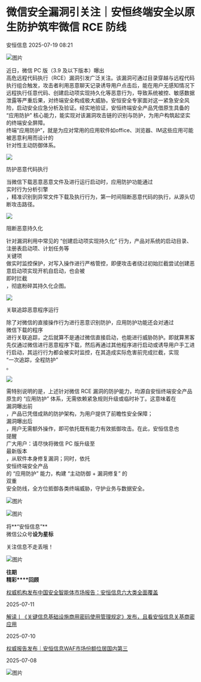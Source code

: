 #  微信安全漏洞引关注｜安恒终端安全以原生防护筑牢微信 RCE 防线  
 安恒信息   2025-07-19 08:21  
  
![图片](https://mmbiz.qpic.cn/mmbiz_jpg/mc7Mmwou4T80KsMmxBtGSfhFMqDlick5aBXnmREbkZ2osGbIJze4yq4iaUTJx9WIh75sW1lQEvuhCibfPJkLf5GZw/640?wx_fmt=jpeg "")  
  
近日，微信 PC 版（3.9 及以下版本）曝出  
高危远程代码执行（RCE）漏洞引发广泛关注。该漏洞可通过目录穿越与远程代码执行组合触发，攻击者利用恶意聊天记录诱导用户点击后，能在用户无感知情况下远程执行任意代码、创建启动项实现持久化等恶意行为，导致系统被控、敏感数据泄露等严重后果，对终端安全构成极大威胁。安恒安全专家面对这一紧急安全风险，启动安全应急分析及验证。经实地验证，安恒终端安全产品凭借原生具备的 “应用防护” 核心能力，能实现对该漏洞攻击链的识别与防护，为用户构筑起坚实的终端安全屏障。  
终端“应用防护”，就是为应对常用的应用软件如office、浏览器、IM这些应用可能被恶意利用而设计的  
针对性主动防御体系。  
  
  
![](https://mmbiz.qpic.cn/sz_mmbiz_jpg/icVz8RbowK3zF21QkWtLn8A680WgyzD6jQKZC0ibO6nxtr17psoIaZOnMIqicia3U6QZOFibm7WUibQMhuSDvME1g5tw/640?wx_fmt=jpeg "")  
  
  
  
  
  
防护恶意代码执行  
  
  
当微信下载恶意恶意文件及进行运行启动时，应用防护功能通过  
实时行为分析引擎  
，精准识别到异常文件下载及执行行为，第一时间阻断恶意代码的执行，从源头切断攻击路径。  
  
  
![](https://mmbiz.qpic.cn/sz_mmbiz_jpg/icVz8RbowK3zF21QkWtLn8A680WgyzD6juBMjpup0zuT6aTvhy0fRRAx1QLY2ZU3ShXGPl1JKGREDlibAtP8bdCg/640?wx_fmt=jpeg "")  
  
  
  
阻断恶意持久化  
  
  
针对漏洞利用中常见的 “创建启动项实现持久化” 行为，产品对系统的启动目录、注册表启动项、计划任务等  
关键项  
做实时监控保护，对写入操作进行严格管控，即便攻击者绕过初始拦截尝试创建恶意启动项实现开机自启动，也会被  
即时拦截  
，彻底粉碎其持久化企图。  
  
  
![](https://mmbiz.qpic.cn/sz_mmbiz_jpg/icVz8RbowK3zF21QkWtLn8A680WgyzD6j1dXvJmumHwu1z5Xzg7Z5G2oR1p2EJNt8cUT3SCuFibcTdxicvTpkrzjw/640?wx_fmt=jpeg "")  
  
  
  
  
关联追踪恶意程序运行  
  
  
  
除了对微信的直接操作行为进行恶意识别防护，应用防护功能还会对通过  
微信下载的程序  
进行关联追踪，之后就算不是通过微信直接启动，也能进行威胁防护。即就算黑客先仅通过微信进行恶意程序下载，然后再通过其他程序进行启动或诱导用户手工进行启动，其运行行为都会被实时监控，在其造成实际危害前完成拦截，实现  
 “一次追踪，全程防护”  
。  
  
  
![](https://mmbiz.qpic.cn/sz_mmbiz_jpg/icVz8RbowK3zF21QkWtLn8A680WgyzD6jTrZPzaRluLSFkJcib7I7hIFVCcH7axSyiagiba64yMsIRIQFmzKvVKUgw/640?wx_fmt=jpeg "")  
  
  
需特别说明的是，上述针对微信 RCE 漏洞的防护能力，均源自安恒终端安全产品原生的 “应用防护” 体系，无需依赖紧急规则升级或临时补丁。这意味着在  
漏洞曝出前  
，产品已凭借成熟的防护架构，为用户提供了前瞻性安全保障；  
漏洞曝出后  
，用户无需额外操作，即可依托既有能力有效抵御攻击。在此，安恒信息也  
提醒  
广大用户：请尽快将微信 PC 版升级至  
最新版本  
，从软件本身修复漏洞；同时，依托  
安恒终端安全产品  
的 “应用防护” 能力，构建 “主动防御 + 漏洞修复” 的  
双重  
安全防线，全方位抵御各类终端威胁，守护业务与数据安全。  
  
  
![图片](https://mmbiz.qpic.cn/sz_mmbiz_png/icVz8RbowK3yicL1W21LaIIKlNibL1zDMVhKzAndiclzHbKI4tbvBCMadUVPibOhXn47EceD0rdLaR0cKibPmhVxxBcg/640?wx_fmt=png "")  
  
![图片](https://mmbiz.qpic.cn/mmbiz_gif/icVz8RbowK3yEfgqaJ4nxoES6ggmVq7icUa5WvlGfMttCbpAPMkSMR3BZXmYLJRhVoxSoxhiaXPticcr2PiaibWAScOQ/640?wx_fmt=gif "")  
  
  
将**“安恒信息”**  
微信公众号**设为星标**  
  
关注信息不走丢哦！  
  
![图片](https://mmbiz.qpic.cn/sz_mmbiz_gif/icVz8RbowK3wRq3BqNDZacia5FAgbviceFx6aPdHmYo1VtHkTbOlbxJb8N28vYU2Dkl2ecQm7CukLwJhe3drbloibA/640?wx_fmt=gif "")  
  
  
**往期**  
**精彩****回顾**  
  
  
[权威机构发布中国安全智能体市场报告：安恒信息六大类全面覆盖](https://mp.weixin.qq.com/s?__biz=MjM5NTE0MjQyMg==&mid=2650630571&idx=1&sn=5df3ce9d4cd23fbfef162f70c2a4adc0&scene=21#wechat_redirect)  
  
  
2025-07-11  
  
[](https://mp.weixin.qq.com/s?__biz=MjM5NTE0MjQyMg==&mid=2650630571&idx=1&sn=5df3ce9d4cd23fbfef162f70c2a4adc0&scene=21#wechat_redirect)  
  
  
[解读丨《关键信息基础设施商用密码使用管理规定》发布，且看安恒信息关基商密应用](https://mp.weixin.qq.com/s?__biz=MjM5NTE0MjQyMg==&mid=2650630531&idx=1&sn=a0b8b463b8c9e5aaf1b64d2ea1af2821&scene=21#wechat_redirect)  
  
  
2025-07-10  
  
[](https://mp.weixin.qq.com/s?__biz=MjM5NTE0MjQyMg==&mid=2650630531&idx=1&sn=a0b8b463b8c9e5aaf1b64d2ea1af2821&scene=21#wechat_redirect)  
  
  
[权威报告发布｜安恒信息WAF市场份额位居国内第三](https://mp.weixin.qq.com/s?__biz=MjM5NTE0MjQyMg==&mid=2650630186&idx=1&sn=a06a653bce9229a4f0e03af5b49506cf&scene=21#wechat_redirect)  
  
  
2025-07-08  
  
[](https://mp.weixin.qq.com/s?__biz=MjM5NTE0MjQyMg==&mid=2650630186&idx=1&sn=a06a653bce9229a4f0e03af5b49506cf&scene=21#wechat_redirect)  
  
  
![图片](https://mmbiz.qpic.cn/sz_mmbiz_gif/icVz8RbowK3wcAnwz5Wia43nYlGWM5teehpXAibr36rRQhBf1zl5yTiaNJGQgxsTnicyicHfeQ9hN3j2FYPCCNYoNXFg/640?wx_fmt=gif "")  
  
  
  
  
  
